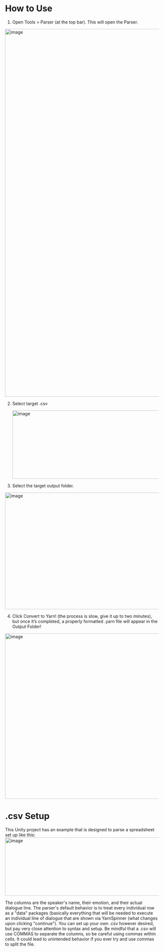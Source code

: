 # How to Use
1. Open Tools > Parser (at the top bar). This will open the Parser. 

<img width="1588" height="1204" alt="image" src="https://github.com/user-attachments/assets/0a768e5a-f19c-4af3-8e69-c4346faf2bd1" />

2. Select target .csv

   <img width="946" height="224" alt="image" src="https://github.com/user-attachments/assets/74655cca-d1b2-494a-a4b8-2c2db00e8f9e" />

3. Select the target output folder.
<img width="1560" height="382" alt="image" src="https://github.com/user-attachments/assets/354b3f87-9368-455a-8f71-5ef1a4a50415" />

4. Click Convert to Yarn! (the process is slow, give it up to two minutes), but once it’s completed, a properly formatted .yarn file will appear in the Output Folder!

<img width="728" height="542" alt="image" src="https://github.com/user-attachments/assets/3ca50768-3f20-4a4c-84c1-769d9a25285f" />

# .csv Setup 
This Unity project has an example that is designed to parse a spreadsheet set up like this: 
<img width="1171" height="191" alt="image" src="https://github.com/user-attachments/assets/45581696-7489-4515-a952-a7e1ac902018" />

The columns are the speaker's name, their emotion, and their actual dialogue line. The parser's default behavior is to treat every individual row as a "data" packages (basically everything that will be needed to execute an individual line of dialogue that are shown via YarnSpinner (what changes upon clicking "continue"). 
You can set up your own .csv however desired, but pay very close attention to syntax and setup. 
Be mindful that a .csv will use COMMAS to separate the columns, so be careful using commas within cells. It could lead to unintended behavior if you ever try and use commas to split the file. 
